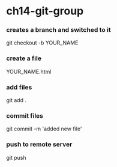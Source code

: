 # ch14-git-group

### creates a branch and switched to it

git checkout -b YOUR_NAME

### create a file

YOUR_NAME.html

### add files

git add .

### commit files

git commit -m 'added new file'

### push to remote server

git push
